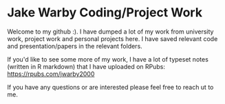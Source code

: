 # Jake Warby Coding/Project Work

Welcome to my github :). I have dumped a lot of my work from university work, project work and personal projects here. I have saved relevant code and presentation/papers in the relevant folders.

If you'd like to see some more of my work, I have a lot of typeset notes (written in R markdown) that I have uploaded on RPubs: https://rpubs.com/jwarby2000

If you have any questions or are interested please feel free to reach ut to me.
